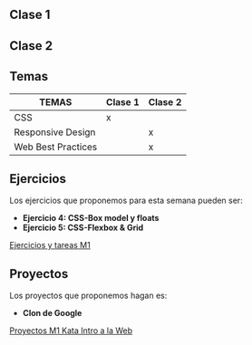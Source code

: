 ## Clase 1

## Clase 2

## Temas
|TEMAS   | Clase 1| Clase 2|
|---|---|---|
|CSS|x||
|Responsive Design||x|
|Web Best Practices||x|

## Ejercicios
Los ejercicios que proponemos para esta semana pueden ser:
- **Ejercicio 4: CSS-Box model y floats**
- **Ejercicio 5: CSS-Flexbox & Grid**

[Ejercicios y tareas M1](/Ejercicios%20y%20tareas/Ejercicios%20y%20tareas%20M1.md)

## Proyectos
Los proyectos que proponemos hagan es: 
- **Clon de Google** 

[Proyectos M1 Kata Intro a la Web](/Proyectos/Proyectos%20M1%20Kata%20Intro%20a%20la%20Web.md)
